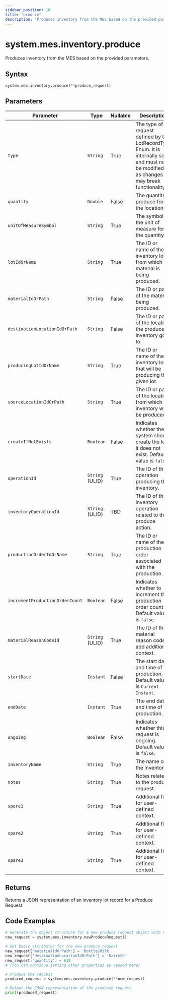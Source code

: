 ```yaml
---
sidebar_position: 10
title: "produce"
description: "Produces inventory from the MES based on the provided parameters."
---
```


# system.mes.inventory.produce

Produces inventory from the MES based on the provided parameters.

## Syntax

```python
system.mes.inventory.produce(**produce_request)
```

## Parameters

| Parameter                       | Type            | Nullable | Description                                                                                                                               |
|---------------------------------|-----------------|----------|-------------------------------------------------------------------------------------------------------------------------------------------|
| `type`                          | `String`        | True     | The type of request defined by the LotRecordType Enum. It is internally set and must not be modified, as changes may break functionality. |
| `quantity`                      | `Double`        | False    | The quantity to produce from the location.                                                                                                |
| `unitOfMeasureSymbol`           | `String`        | True     | The symbol of the unit of measure for the quantity.                                                                                       |
| `lotIdOrName`                   | `String`        | True     | The ID or name of the inventory lot from which the material is being produced.                                                            |
| `materialIdOrPath`              | `String`        | False    | The ID or path of the material being produced.                                                                                            |
| `destinationLocationIdOrPath`   | `String`        | False    | The ID or path of the location the produced inventory goes to.                                                                            |
| `producingLotIdOrName`          | `String`        | True     | The ID or name of the inventory lot that will be producing the given lot.                                                                 |
| `sourceLocationIdOrPath`        | `String`        | True     | The ID or path of the location from which inventory will be produced.                                                                     |
| `createIfNotExists`             | `Boolean`       | False    | Indicates whether the system should create the lot if it does not exist. Default value is `false`.                                        |
| `operationId`                   | `String` (ULID) | True     | The ID of the operation producing this inventory.                                                                                         |
| `inventoryOperationId`          | `String` (ULID) | TBD      | The ID of the inventory operation related to this produce action.                                                                         |
| `productionOrderIdOrName`       | `String`        | True     | The ID or name of the production order associated with the production.                                                                    |
| `incrementProductionOrderCount` | `Boolean`       | False    | Indicates whether to increment the production order count. Default value is `false`.                                                      |
| `materialReasonCodeId`          | `String` (ULID) | True     | The ID of the material reason code to add additional context.                                                                             |
| `startDate`                     | `Instant`       | False    | The start date and time of the production. Default value is `Current Instant`.                                                            |
| `endDate`                       | `Instant`       | True     | The end date and time of the production.                                                                                                  |
| `ongoing`                       | `Boolean`       | False    | Indicates whether this request is ongoing. Default value is `false`.                                                                      |
| `inventoryName`                 | `String`        | True     | The name of the inventory.                                                                                                                |
| `notes`                         | `String`        | True     | Notes related to the produce request.                                                                                                     |
| `spare1`                        | `String`        | True     | Additional field for user-defined context.                                                                                                |
| `spare2`                        | `String`        | True     | Additional field for user-defined context.                                                                                                |
| `spare3`                        | `String`        | True     | Additional field for user-defined context.                                                                                                |

## Returns

Returns a JSON representation of an inventory lot record for a Produce Request.

## Code Examples

```python
# Generate the object structure for a new produce request object with no initial arguments
new_request = system.mes.inventory.newProduceRequest()

# Set basic attributes for the new produce request
new_request['materialIdOrPath'] = 'Bottle/Milk'
new_request['destinationLocationIdOrPath'] = 'DairyCo'
new_request['quantity'] = 610
# (You can continue setting other properties as needed here)

# Produce the request
produced_request = system.mes.inventory.produce(**new_request)

# Output the JSON representation of the produced request
print(produced_request)
```
